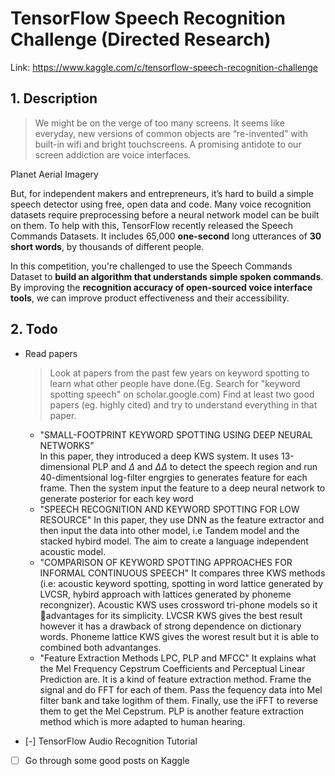 # TensorFlow Speech Recognition Challenge (Directed Research)

Link: https://www.kaggle.com/c/tensorflow-speech-recognition-challenge

## 1. Description

> We might be on the verge of too many screens. It seems like everyday, new
versions of common objects are “re-invented” with built-in wifi and bright
touchscreens. A promising antidote to our screen addiction are voice interfaces.

Planet Aerial Imagery

But, for independent makers and entrepreneurs, it’s hard to build a simple speech
detector using free, open data and code. Many voice recognition datasets require
preprocessing before a neural network model can be built on them. To help with
this, TensorFlow recently released the Speech Commands Datasets. It includes
65,000 **one-second** long utterances of **30 short words**, by thousands of
different people.

In this competition, you're challenged to use the Speech Commands Dataset to
**build an algorithm that understands simple spoken commands**. By improving the
**recognition accuracy of open-sourced voice interface tools**, we can improve
product effectiveness and their accessibility.

## 2. Todo

- Read papers
  > Look at papers from the past few years on keyword spotting to learn what other
people have done.(Eg. Search for "keyword spotting speech" on scholar.google.com)
Find at least two good papers (eg. highly cited) and try to understand everything
in that paper.

  - "SMALL-FOOTPRINT KEYWORD SPOTTING USING DEEP NEURAL NETWORKS"  
    In this paper, they introduced a deep KWS system. It uses 13-dimensional PLP
    and $\Delta$ and $\Delta \Delta$ to detect the speech region and run
    40-dimentsional log-filter engrgies to generates feature for each frame. Then
    the system input the feature to a deep neural network to generate posterior
    for each key word
  - "SPEECH RECOGNITION AND KEYWORD SPOTTING FOR LOW RESOURCE"
    In this paper, they use DNN as the feature extractor and then input the data
    into other model, i.e Tandem model and the stacked hybird model. The aim to create
    a language independent acoustic model.  
  - "COMPARISON OF KEYWORD SPOTTING APPROACHES FOR INFORMAL CONTINUOUS SPEECH"
    It compares three KWS methods (i.e: acoustic keyword spotting, spotting in
    word lattice generated by LVCSR, hybird approach with lattices generated by
    phoneme recongnizer). Acoustic KWS uses crossword tri-phone models so it advantages
    for its simplicity. LVCSR KWS gives the best result however it has a drawback
    of strong dependence on dictionary words. Phoneme lattice KWS gives the worest
    result but it is able to combined both advantanges.
  - "Feature Extraction Methods LPC, PLP and MFCC"
    It explains what the Mel Frequency Cepstrum Coefficients and Perceptual Linear
    Prediction are. It is a kind of feature extraction method. Frame the signal
    and do FFT for each of them. Pass the fequency data into Mel filter bank and
    take logithm of them. Finally, use the iFFT to reverse them to get the Mel Cepstrum.
    PLP is another feature extraction method which is more adapted to human hearing.


- [-] TensorFlow Audio Recognition Tutorial

- [ ] Go through some good posts on Kaggle